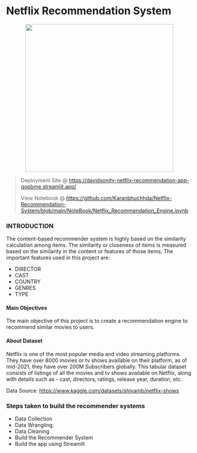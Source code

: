 
# Netflix Recommendation System

<p align='center'>
  <a href="#"><img src="https://user-images.githubusercontent.com/96771321/214456292-ef421cff-a59f-46a1-9411-fef980ee6814.gif" width="400"></a>
</p>


> Deployment Site @ https://davidsonity-netflix-recommendation-app-gopbme.streamlit.app/
>
> View Notebook @ https://github.com/Karanbhuchhda/Netflix-Recommendation-System/blob/main/NoteBook/Netflix_Recommendation_Engine.ipynb

### INTRODUCTION
The content-based recommender system is highly based on the similarity calculation among items. The similarity or closeness of items is measured based on the similarity in the content or features of those items. The important features used in this project are:

- DIRECTOR
- CAST
- COUNTRY
- GENRES
- TYPE

#### Main Objectives
The main objective of this project is to create a recommendation engine to recommend similar movies to users.

#### About Dataset
Netflix is one of the most popular media and video streaming platforms. They have over 8000 movies or tv shows available on their platform, as of mid-2021, they have over 200M Subscribers globally. This tabular dataset consists of listings of all the movies and tv shows available on Netflix, along with details such as - cast, directors, ratings, release year, duration, etc.

Data Source: https://www.kaggle.com/datasets/shivamb/netflix-shows


### Steps taken to build the recommender systems
- Data Collection 
- Data Wrangling.
- Data Cleaning
- Build the Recommender System
- Build the app using Streamlit

